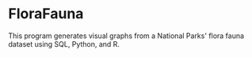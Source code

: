 # FloraFauna
 This program generates visual graphs from a National Parks' flora fauna dataset using SQL, Python, and R.
